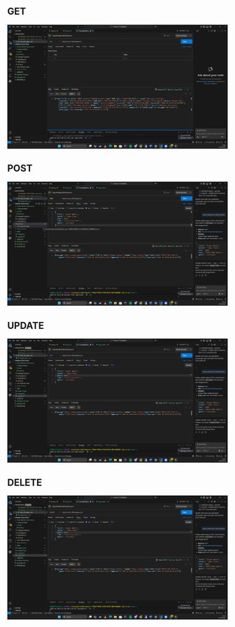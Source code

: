## GET
![alt text](image.png)

## POST
![alt text](image-1.png)

## UPDATE
![alt text](image-2.png)

## DELETE
![alt text](image-3.png)